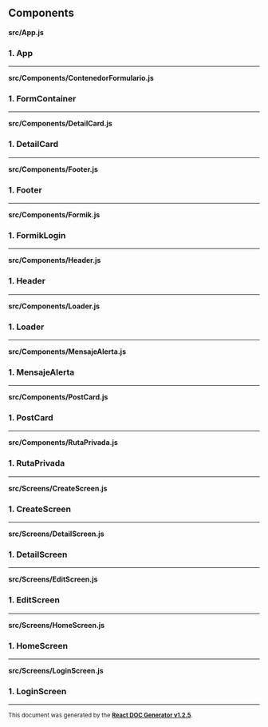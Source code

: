 Components
----------

**src/App.js**

### 1. App




-----
**src/Components/ContenedorFormulario.js**

### 1. FormContainer




-----
**src/Components/DetailCard.js**

### 1. DetailCard




-----
**src/Components/Footer.js**

### 1. Footer




-----
**src/Components/Formik.js**

### 1. FormikLogin




-----
**src/Components/Header.js**

### 1. Header




-----
**src/Components/Loader.js**

### 1. Loader




-----
**src/Components/MensajeAlerta.js**

### 1. MensajeAlerta




-----
**src/Components/PostCard.js**

### 1. PostCard




-----
**src/Components/RutaPrivada.js**

### 1. RutaPrivada




-----
**src/Screens/CreateScreen.js**

### 1. CreateScreen




-----
**src/Screens/DetailScreen.js**

### 1. DetailScreen




-----
**src/Screens/EditScreen.js**

### 1. EditScreen




-----
**src/Screens/HomeScreen.js**

### 1. HomeScreen




-----
**src/Screens/LoginScreen.js**

### 1. LoginScreen




-----

<sub>This document was generated by the <a href="https://github.com/marborkowski/react-doc-generator" target="_blank">**React DOC Generator v1.2.5**</a>.</sub>
